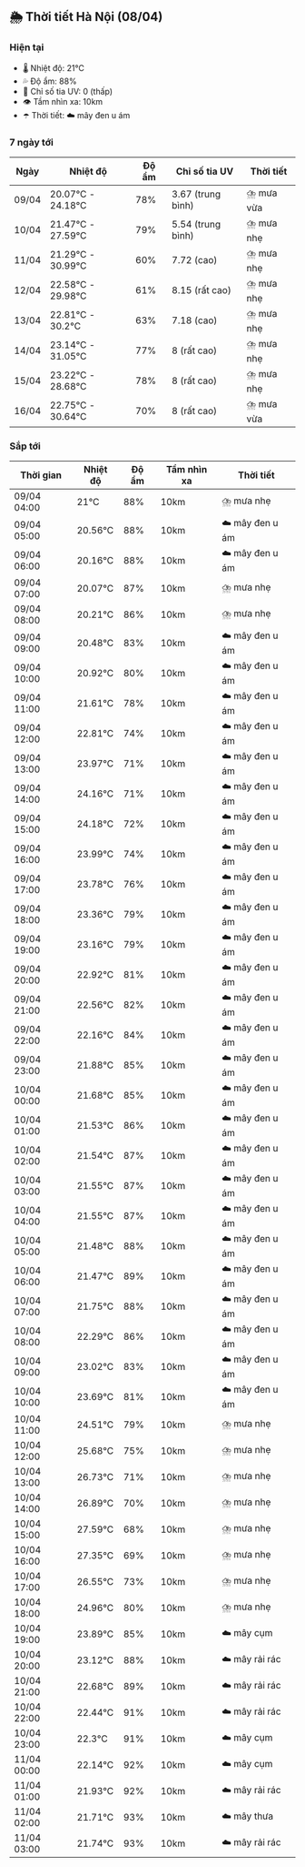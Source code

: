 ## 🌦️ Thời tiết Hà Nội (08/04)

### Hiện tại

- 🌡️ Nhiệt độ: 21℃
- 💦 Độ ẩm: 88%
- 🌟 Chỉ số tia UV: 0 (thấp)
- 👁️ Tầm nhìn xa: 10km
- ☂️ Thời tiết: ☁️ mây đen u ám

### 7 ngày tới

| Ngày | Nhiệt độ | Độ ẩm | Chỉ số tia UV | Thời tiết |
| --- | --- | --- | --- | --- |
| 09/04 | 20.07℃ - 24.18℃ | 78% | 3.67 (trung bình) | ⛈️ mưa vừa |
| 10/04 | 21.47℃ - 27.59℃ | 79% | 5.54 (trung bình) | ⛈️ mưa nhẹ |
| 11/04 | 21.29℃ - 30.99℃ | 60% | 7.72 (cao) | ⛈️ mưa nhẹ |
| 12/04 | 22.58℃ - 29.98℃ | 61% | 8.15 (rất cao) | ⛈️ mưa nhẹ |
| 13/04 | 22.81℃ - 30.2℃ | 63% | 7.18 (cao) | ⛈️ mưa nhẹ |
| 14/04 | 23.14℃ - 31.05℃ | 77% | 8 (rất cao) | ⛈️ mưa nhẹ |
| 15/04 | 23.22℃ - 28.68℃ | 78% | 8 (rất cao) | ⛈️ mưa nhẹ |
| 16/04 | 22.75℃ - 30.64℃ | 70% | 8 (rất cao) | ⛈️ mưa vừa |

### Sắp tới

| Thời gian | Nhiệt độ | Độ ẩm | Tầm nhìn xa | Thời tiết |
| --- | --- | --- | --- | --- |
| 09/04 04:00 | 21℃ | 88% | 10km | ⛈️ mưa nhẹ |
| 09/04 05:00 | 20.56℃ | 88% | 10km | ☁️ mây đen u ám |
| 09/04 06:00 | 20.16℃ | 88% | 10km | ☁️ mây đen u ám |
| 09/04 07:00 | 20.07℃ | 87% | 10km | ⛈️ mưa nhẹ |
| 09/04 08:00 | 20.21℃ | 86% | 10km | ⛈️ mưa nhẹ |
| 09/04 09:00 | 20.48℃ | 83% | 10km | ☁️ mây đen u ám |
| 09/04 10:00 | 20.92℃ | 80% | 10km | ☁️ mây đen u ám |
| 09/04 11:00 | 21.61℃ | 78% | 10km | ☁️ mây đen u ám |
| 09/04 12:00 | 22.81℃ | 74% | 10km | ☁️ mây đen u ám |
| 09/04 13:00 | 23.97℃ | 71% | 10km | ☁️ mây đen u ám |
| 09/04 14:00 | 24.16℃ | 71% | 10km | ☁️ mây đen u ám |
| 09/04 15:00 | 24.18℃ | 72% | 10km | ☁️ mây đen u ám |
| 09/04 16:00 | 23.99℃ | 74% | 10km | ☁️ mây đen u ám |
| 09/04 17:00 | 23.78℃ | 76% | 10km | ☁️ mây đen u ám |
| 09/04 18:00 | 23.36℃ | 79% | 10km | ☁️ mây đen u ám |
| 09/04 19:00 | 23.16℃ | 79% | 10km | ☁️ mây đen u ám |
| 09/04 20:00 | 22.92℃ | 81% | 10km | ☁️ mây đen u ám |
| 09/04 21:00 | 22.56℃ | 82% | 10km | ☁️ mây đen u ám |
| 09/04 22:00 | 22.16℃ | 84% | 10km | ☁️ mây đen u ám |
| 09/04 23:00 | 21.88℃ | 85% | 10km | ☁️ mây đen u ám |
| 10/04 00:00 | 21.68℃ | 85% | 10km | ☁️ mây đen u ám |
| 10/04 01:00 | 21.53℃ | 86% | 10km | ☁️ mây đen u ám |
| 10/04 02:00 | 21.54℃ | 87% | 10km | ☁️ mây đen u ám |
| 10/04 03:00 | 21.55℃ | 87% | 10km | ☁️ mây đen u ám |
| 10/04 04:00 | 21.55℃ | 87% | 10km | ☁️ mây đen u ám |
| 10/04 05:00 | 21.48℃ | 88% | 10km | ☁️ mây đen u ám |
| 10/04 06:00 | 21.47℃ | 89% | 10km | ☁️ mây đen u ám |
| 10/04 07:00 | 21.75℃ | 88% | 10km | ☁️ mây đen u ám |
| 10/04 08:00 | 22.29℃ | 86% | 10km | ☁️ mây đen u ám |
| 10/04 09:00 | 23.02℃ | 83% | 10km | ☁️ mây đen u ám |
| 10/04 10:00 | 23.69℃ | 81% | 10km | ☁️ mây đen u ám |
| 10/04 11:00 | 24.51℃ | 79% | 10km | ⛈️ mưa nhẹ |
| 10/04 12:00 | 25.68℃ | 75% | 10km | ⛈️ mưa nhẹ |
| 10/04 13:00 | 26.73℃ | 71% | 10km | ⛈️ mưa nhẹ |
| 10/04 14:00 | 26.89℃ | 70% | 10km | ⛈️ mưa nhẹ |
| 10/04 15:00 | 27.59℃ | 68% | 10km | ⛈️ mưa nhẹ |
| 10/04 16:00 | 27.35℃ | 69% | 10km | ⛈️ mưa nhẹ |
| 10/04 17:00 | 26.55℃ | 73% | 10km | ⛈️ mưa nhẹ |
| 10/04 18:00 | 24.96℃ | 80% | 10km | ⛈️ mưa nhẹ |
| 10/04 19:00 | 23.89℃ | 85% | 10km | ☁️ mây cụm |
| 10/04 20:00 | 23.12℃ | 88% | 10km | ☁️ mây rải rác |
| 10/04 21:00 | 22.68℃ | 89% | 10km | ☁️ mây rải rác |
| 10/04 22:00 | 22.44℃ | 91% | 10km | ☁️ mây rải rác |
| 10/04 23:00 | 22.3℃ | 91% | 10km | ☁️ mây cụm |
| 11/04 00:00 | 22.14℃ | 92% | 10km | ☁️ mây cụm |
| 11/04 01:00 | 21.93℃ | 92% | 10km | ☁️ mây rải rác |
| 11/04 02:00 | 21.71℃ | 93% | 10km | ☁️ mây thưa |
| 11/04 03:00 | 21.74℃ | 93% | 10km | ☁️ mây rải rác |
